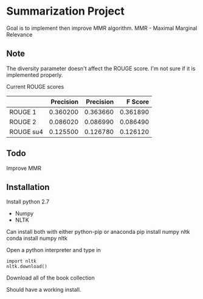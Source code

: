 Summarization Project
===

Goal is to implement then improve MMR algorithm.
MMR - Maximal Marginal Relevance

Note
---
The diversity parameter doesn't affect the ROUGE score. I'm not sure if
it is implemented properly.

Current ROUGE scores

| | Precision | Precision | F Score |
|---|---:|---:|---:|
| ROUGE 1   | 0.360200 | 0.363660 | 0.361890 |
| ROUGE 2   | 0.086020 | 0.086990 | 0.086490 |
| ROUGE su4 | 0.125500 | 0.126780 | 0.126120 |

Todo
---
Improve MMR

Installation
---
Install python 2.7
- Numpy
- NLTK

Can install both with either python-pip or anaconda
    pip install numpy nltk
    conda install numpy nltk

Open a python interpreter and type in

```python2
import nltk
nltk.download()
```

Download all of the book collection

Should have a working install.
